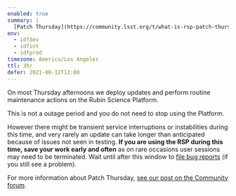 ```yaml
---
enabled: true
summary: |
  [Patch Thursday](https://community.lsst.org/t/what-is-rsp-patch-thursday/5647) is **today**, 3pm–5pm Pacific / 22:00–00:00 UT.
env:
  - idfdev
  - idfint
  - idfprod
timezone: America/Los Angeles
ttl: 3hr
defer: 2021-08-12T12:00
---
```


On most Thursday afternoons we deploy updates and perform routine maintenance actions on the Rubin Science Platform.

This is not a outage period and you do not need to stop using the Platform.

However there might be transient service interruptions or instabilities during this time, and very rarely an update can take longer than anticipated because of issues not seen in testing.
**If you are using the RSP during this time, save your work early and often** as on rare occasions user sessions may need to be terminated.
Wait until after this window to [file bug reports](https://data.lsst.cloud/support) (if you still see a problem).

For more information about Patch Thursday, [see our post on the Community forum](https://community.lsst.org/t/what-is-rsp-patch-thursday/5647).
